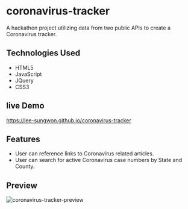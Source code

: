 # coronavirus-tracker
A hackathon project utilizing data from two public APIs to create a Coronavirus tracker.

## Technologies Used
- HTML5
- JavaScript
- JQuery
- CSS3

## live Demo
https://lee-sungwon.github.io/coronavirus-tracker

## Features
- User can reference links to Coronavirus related articles.
- User can search for active Coronavirus case numbers by State and County.

## Preview
![coronavirus-tracker-preview](https://user-images.githubusercontent.com/67028800/91507255-3b395c80-e889-11ea-84f3-58ddc641d018.gif)
